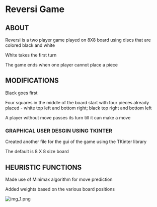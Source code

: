 # Reversi Game

## ABOUT

Reversi is a two player game played on 8X8 board using discs that are colored black and white

White takes the first turn

The game ends when one player cannot place a piece

## MODIFICATIONS 

Black goes first

Four squares in the middle of the board start with four pieces already placed - white top left and bottom right; black top right and bottom left

A player without move passes its turn till it can make a move

### GRAPHICAL USER DESGIN USING TKINTER
Created another file for the gui of the game using the TKinter library

The default is 8 X 8 size board 

## HEURISTIC FUNCTIONS
Made use of Minimax algorithm for move prediction

Added weights based on the various board positions

![img_1.png](img_1.png)
